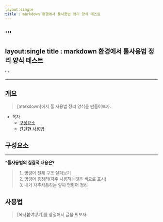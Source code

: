 ```yaml
---
layout:single
title : markdown 환경에서 툴사용법 정리 양식 테스트
---
```

'''
---
layout:single
title : markdown 환경에서 툴사용법 정리 양식 테스트
---
'''

---
## 개요
>[markdown]에서 툴 사용법 정리 양식을 만들어보자.
- 목차
  - [구성요소](#구성요소)
  - [간단한 사용법](#사용법)

## 구성요소
---
*__툴사용법의 실질적 내용은?__
> 1. 명령어 전체 구조 살펴보기
> 2. 명령어 총정리(자주 사용하는것은 색으로 표시)
> 3. 내가 자주사용하는 알짜 명령어 정리

## 사용법
>[복사붙여넣기]를 상정해서 글을 써보자.
